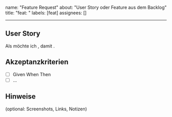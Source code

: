 [//]: # (Feature-Issue-Template)
name: "Feature Request"
about: "User Story oder Feature aus dem Backlog"
title: "feat: <kurzer Titel>"
labels: [feat]
assignees: []

---

## User Story

Als <Nutzerrolle> möchte ich <Ziel>, damit <Nutzen>.

## Akzeptanzkriterien

- [ ] Given <Kontext> When <Aktion> Then <Ergebnis>
- [ ] …

## Hinweise

(optional: Screenshots, Links, Notizen)
